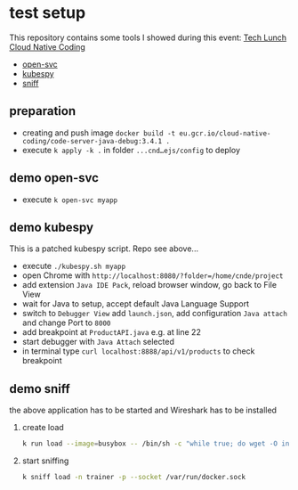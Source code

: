 # test setup

This repository contains some tools I showed during this event: [Tech Lunch Cloud Native Coding](https://www.youtube.com/watch?v=DHZHWUtY6CE)

* [open-svc](https://github.com/superbrothers/kubectl-open-svc-plugin)
* [kubespy](https://github.com/huazhihao/kubespy)
* [sniff](https://github.com/eldadru/ksniff)

## preparation

* creating and push image `docker build -t eu.gcr.io/cloud-native-coding/code-server-java-debug:3.4.1 .`
* execute `k apply -k .` in folder `...cnd…ejs/config` to deploy

## demo open-svc

* execute `k open-svc myapp`

## demo kubespy

This is a patched kubespy script. Repo see above...

* execute `./kubespy.sh myapp`
* open Chrome with `http://localhost:8080/?folder=/home/cnde/project`
* add extension `Java IDE Pack`, reload browser window, go back to File View
* wait for Java to setup, accept default Java Language Support
* switch to `Debugger View` add `launch.json`, add configuration `Java attach` and change Port to `8000`
* add breakpoint at `ProductAPI.java` e.g. at line 22
* start debugger with `Java Attach` selected
* in terminal type `curl localhost:8888/api/v1/products` to check breakpoint

## demo sniff

the above application has to be started and Wireshark has to be installed

1. create load

    ```bash
    k run load --image=busybox -- /bin/sh -c "while true; do wget -O index.html http://myapp:8888/; sleep 1; done"
    ```

2. start sniffing

    ```bash
    k sniff load -n trainer -p --socket /var/run/docker.sock
    ```
